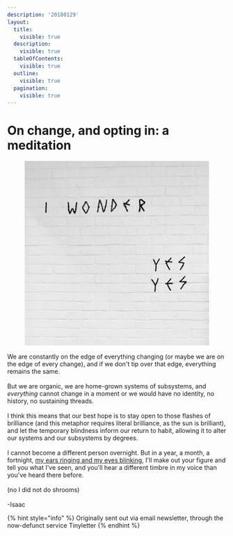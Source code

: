 ```yaml
---
description: '20180129'
layout:
  title:
    visible: true
  description:
    visible: true
  tableOfContents:
    visible: true
  outline:
    visible: true
  pagination:
    visible: true
---
```


# On change, and opting in: a meditation

<figure><img src="../.gitbook/assets/image (19).png" alt=""><figcaption></figcaption></figure>

We are constantly on the edge of everything changing (or maybe we are on the edge of every change), and if we don't tip over that edge, everything remains the same.\
\
But we are organic, we are home-grown systems of subsystems, and _everything_ cannot change in a moment or we would have no identity, no history, no sustaining threads.\
\
I think this means that our best hope is to stay open to those flashes of brilliance (and this metaphor requires literal brilliance, as the sun is brilliant), and let the temporary blindness inform our return to habit, allowing it to alter our systems and our subsystems by degrees.\
\
I cannot become a different person overnight. But in a year, a month, a fortnight, [my ears ringing and my eyes blinking](../2024/10/14/), I'll make out your figure and tell you what I've seen, and you'll hear a different timbre in my voice than you've heard there before.\
\
(no I did not do shrooms)\
\
\-Isaac

{% hint style="info" %}
Originally sent out via email newsletter, through the now-defunct service Tinyletter
{% endhint %}

